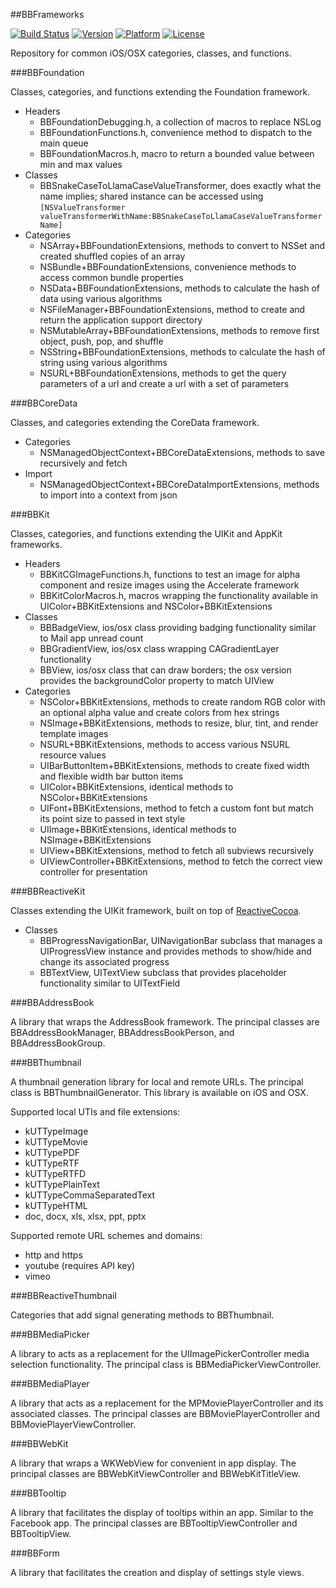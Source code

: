 ##BBFrameworks

[![Build Status](https://travis-ci.org/BionBilateral/BBFrameworks.svg)](https://travis-ci.org/BionBilateral/BBFrameworks)
 [![Version](http://img.shields.io/cocoapods/v/BBFrameworks.svg)](http://cocoapods.org/?q=BBFrameworks)
 [![Platform](http://img.shields.io/cocoapods/p/BBFrameworks.svg)]()
 [![License](http://img.shields.io/cocoapods/l/BBFrameworks.svg)](https://github.com/BionBilateral/BBFrameworks/blob/master/license.txt)

Repository for common iOS/OSX categories, classes, and functions.

###BBFoundation

Classes, categories, and functions extending the Foundation framework.

- Headers
    - BBFoundationDebugging.h, a collection of macros to replace NSLog
    - BBFoundationFunctions.h, convenience method to dispatch to the main queue
    - BBFoundationMacros.h, macro to return a bounded value between min and max values
- Classes
    - BBSnakeCaseToLlamaCaseValueTransformer, does exactly what the name implies; shared instance can be accessed using `[NSValueTransformer valueTransformerWithName:BBSnakeCaseToLlamaCaseValueTransformerName]`
- Categories
    - NSArray+BBFoundationExtensions, methods to convert to NSSet and created shuffled copies of an array
    - NSBundle+BBFoundationExtensions, convenience methods to access common bundle properties
    - NSData+BBFoundationExtensions, methods to calculate the hash of data using various algorithms
    - NSFileManager+BBFoundationExtensions, method to create and return the application support directory
    - NSMutableArray+BBFoundationExtensions, methods to remove first object, push, pop, and shuffle
    - NSString+BBFoundationExtensions, methods to calculate the hash of string using various algorithms
    - NSURL+BBFoundationExtensions, methods to get the query parameters of a url and create a url with a set of parameters
    
###BBCoreData

Classes, and categories extending the CoreData framework.

- Categories
    - NSManagedObjectContext+BBCoreDataExtensions, methods to save recursively and fetch
- Import
    - NSManagedObjectContext+BBCoreDataImportExtensions, methods to import into a context from json

###BBKit

Classes, categories, and functions extending the UIKit and AppKit frameworks.

- Headers
	- BBKitCGImageFunctions.h, functions to test an image for alpha component and resize images using the Accelerate framework
	- BBKitColorMacros.h, macros wrapping the functionality available in UIColor+BBKitExtensions and NSColor+BBKitExtensions
- Classes
	- BBBadgeView, ios/osx class providing badging functionality similar to Mail app unread count
	- BBGradientView, ios/osx class wrapping CAGradientLayer functionality
	- BBView, ios/osx class that can draw borders; the osx version provides the backgroundColor property to match UIView
- Categories
	- NSColor+BBKitExtensions, methods to create random RGB color with an optional alpha value and create colors from hex strings
	- NSImage+BBKitExtensions, methods to resize, blur, tint, and render template images
	- NSURL+BBKitExtensions, methods to access various NSURL resource values
	- UIBarButtonItem+BBKitExtensions, methods to create fixed width and flexible width bar button items
	- UIColor+BBKitExtensions, identical methods to NSColor+BBKitExtensions
	- UIFont+BBKitExtensions, method to fetch a custom font but match its point size to passed in text style
	- UIImage+BBKitExtensions, identical methods to NSImage+BBKitExtensions
	- UIView+BBKitExtensions, method to fetch all subviews recursively
	- UIViewController+BBKitExtensions, method to fetch the correct view controller for presentation
	
###BBReactiveKit

Classes extending the UIKit framework, built on top of [ReactiveCocoa](https://github.com/ReactiveCocoa/ReactiveCocoa).

- Classes
	- BBProgressNavigationBar, UINavigationBar subclass that manages a UIProgressView instance and provides methods to show/hide and change its associated progress
	- BBTextView, UITextView subclass that provides placeholder functionality similar to UITextField
	
###BBAddressBook

A library that wraps the AddressBook framework. The principal classes are BBAddressBookManager, BBAddressBookPerson, and BBAddressBookGroup.

###BBThumbnail

A thumbnail generation library for local and remote URLs. The principal class is BBThumbnailGenerator. This library is available on iOS and OSX.

Supported local UTIs and file extensions:

- kUTTypeImage
- kUTTypeMovie
- kUTTypePDF
- kUTTypeRTF
- kUTTypeRTFD
- kUTTypePlainText
- kUTTypeCommaSeparatedText
- kUTTypeHTML
- doc, docx, xls, xlsx, ppt, pptx

Supported remote URL schemes and domains:

- http and https
- youtube (requires API key)
- vimeo

###BBReactiveThumbnail

Categories that add signal generating methods to BBThumbnail.

###BBMediaPicker

A library to acts as a replacement for the UIImagePickerController media selection functionality. The principal class is BBMediaPickerViewController.

###BBMediaPlayer

A library that acts as a replacement for the MPMoviePlayerController and its associated classes. The principal classes are BBMoviePlayerController and BBMoviePlayerViewController.

###BBWebKit

A library that wraps a WKWebView for convenient in app display. The principal classes are BBWebKitViewController and BBWebKitTitleView.

###BBTooltip

A library that facilitates the display of tooltips within an app. Similar to the Facebook app. The principal classes are BBTooltipViewController and BBTooltipView.

###BBForm

A library that facilitates the creation and display of settings style views.